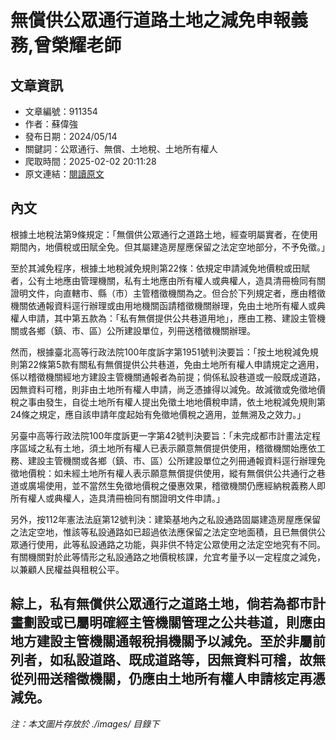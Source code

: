 # 無償供公眾通行道路土地之減免申報義務,曾榮耀老師

## 文章資訊
- 文章編號：911354
- 作者：蘇偉強
- 發布日期：2024/05/14
- 關鍵詞：公眾通行、無償、土地稅、土地所有權人
- 爬取時間：2025-02-02 20:11:28
- 原文連結：[閱讀原文](https://real-estate.get.com.tw/Columns/detail.aspx?no=911354)

## 內文
根據土地稅法第9條規定：「無償供公眾通行之道路土地，經查明屬實者，在使用期間內，地價稅或田賦全免。但其屬建造房屋應保留之法定空地部分，不予免徵。」

至於其減免程序，根據土地稅減免規則第22條：依規定申請減免地價稅或田賦者，公有土地應由管理機關，私有土地應由所有權人或典權人，造具清冊檢同有關證明文件，向直轄市、縣（市）主管稽徵機關為之。但合於下列規定者，應由稽徵機關依通報資料逕行辦理或由用地機關函請稽徵機關辦理，免由土地所有權人或典權人申請，其中第五款為：「私有無償提供公共巷道用地」，應由工務、建設主管機關或各鄉（鎮、市、區）公所建設單位，列冊送稽徵機關辦理。

然而，根據臺北高等行政法院100年度訴字第1951號判決要旨：「按土地稅減免規則第22條第5款有關私有無償提供公共巷道，免由土地所有權人申請規定之適用，係以稽徵機關經地方建設主管機關通報者為前提；倘係私設巷道或一般既成道路，因無資料可稽，則非由土地所有權人申請，尚乏憑據得以減免。故減徵或免徵地價稅之事由發生，自從土地所有權人提出免徵土地地價稅申請，依土地稅減免規則第24條之規定，應自該申請年度起始有免徵地價稅之適用，並無溯及之效力。」

另臺中高等行政法院100年度訴更一字第42號判決要旨：「未完成都市計畫法定程序區域之私有土地，須土地所有權人已表示願意無償提供使用，稽徵機關始應依工務、建設主管機關或各鄉（鎮、市、區）公所建設單位之列冊通報資料逕行辦理免徵地價稅：如未經土地所有權人表示願意無償提供使用，縱有無償供公共通行之巷道或廣場使用，並不當然生免徵地價稅之優惠效果，稽徵機關仍應經納稅義務人即所有權人或典權人，造具清冊檢同有關證明文件申請。」

另外，按112年憲法法庭第12號判決：建築基地內之私設通路固屬建造房屋應保留之法定空地，惟該等私設通路如已超過依法應保留之法定空地面積，且已無償供公眾通行使用，此等私設通路之功能，與非供不特定公眾使用之法定空地究有不同。有關機關對於此等情形之私設通路之地價稅核課，允宜考量予以一定程度之減免，以兼顧人民權益與租稅公平。

綜上，私有無償供公眾通行之道路土地，倘若為都市計畫劃設或已屬明確經主管機關管理之公共巷道，則應由地方建設主管機關通報稅捐機關予以減免。至於非屬前列者，如私設道路、既成道路等，因無資料可稽，故無從列冊送稽徵機關，仍應由土地所有權人申請核定再憑減免。
---
*注：本文圖片存放於 ./images/ 目錄下*
